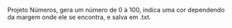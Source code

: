 Projeto Números, gera um número de 0 à 100, indica uma cor dependendo da margem onde ele se encontra, e salva em .txt.
